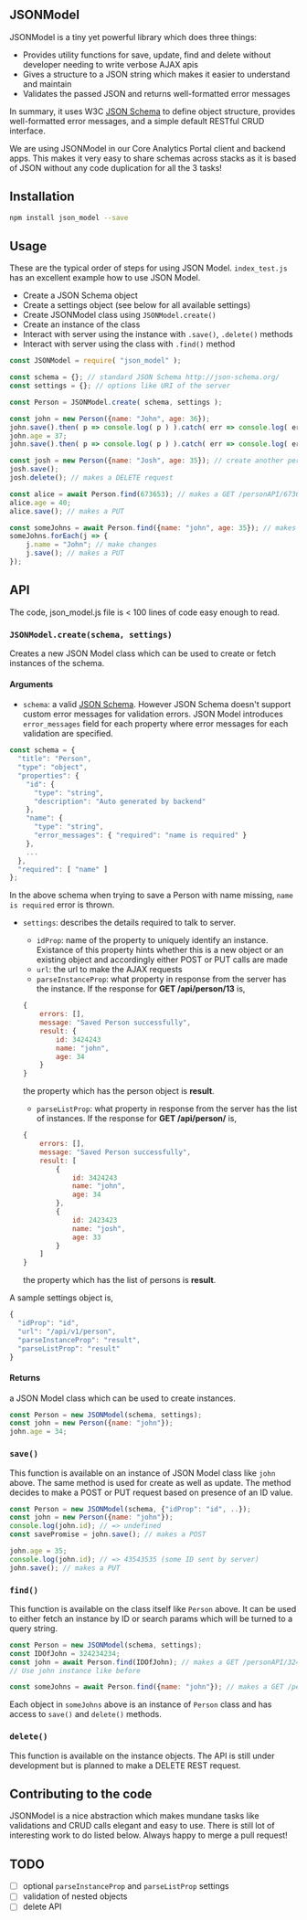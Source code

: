 ## JSONModel

JSONModel is a tiny yet powerful library which does three things:
- Provides utility functions for save, update, find and delete without developer needing to write verbose AJAX apis
- Gives a structure to a JSON string which makes it easier to understand and maintain
- Validates the passed JSON and returns well-formatted error messages
 
In summary, it uses W3C [JSON Schema](http://json-schema.org/) to define object structure, provides well-formatted error messages, and a simple default RESTful CRUD interface.

We are using JSONModel in our Core Analytics Portal client and backend apps. This makes it very easy to share schemas across stacks as it is based of JSON without any code duplication for all the 3 tasks!

## Installation

```bash
npm install json_model --save
```

## Usage

These are the typical order of steps for using JSON Model. `index_test.js` has an excellent example how to use JSON Model.

- Create a JSON Schema object
- Create a settings object (see below for all available settings)
- Create JSONModel class using `JSONModel.create()`
- Create an instance of the class
- Interact with server using the instance with `.save()`, `.delete()` methods
- Interact with server using the class with `.find()` method

```javascript
const JSONModel = require( "json_model" );

const schema = {}; // standard JSON Schema http://json-schema.org/
const settings = {}; // options like URI of the server

const Person = JSONModel.create( schema, settings );

const john = new Person({name: "John", age: 36});
john.save().then( p => console.log( p ) ).catch( err => console.log( err ) ); // makes a POST
john.age = 37;
john.save().then( p => console.log( p ) ).catch( err => console.log( err ) ); // makes a PUT

const josh = new Person({name: "Josh", age: 35}); // create another person using Person class
josh.save();
josh.delete(); // makes a DELETE request

const alice = await Person.find(673653); // makes a GET /personAPI/673653
alice.age = 40;
alice.save(); // makes a PUT

const someJohns = await Person.find({name: "john", age: 35}); // makes a GET /personAPI?name=john&age=35
someJohns.forEach(j => {
    j.name = "John"; // make changes
    j.save(); // makes a PUT
});
```
## API

The code, json_model.js file is < 100 lines of code easy enough to read.

### `JSONModel.create(schema, settings)`

Creates a new JSON Model class which can be used to create or fetch instances of the schema.

#### Arguments

- `schema`: a valid [JSON Schema](http://json-schema.org/). However JSON Schema doesn't support custom error messages for validation errors. JSON Model introduces `error_messages` field for each property where error messages for each validation are specified.

```javascript
const schema = {
  "title": "Person",
  "type": "object",
  "properties": {
    "id": {
      "type": "string",
      "description": "Auto generated by backend"
    },
    "name": {
      "type": "string",
      "error_messages": { "required": "name is required" }
    },
    ...
  },
  "required": [ "name" ]
};
```

In the above schema when trying to save a Person with name missing, `name is required` error is thrown.

- `settings`: describes the details required to talk to server.
  - `idProp`: name of the property to uniquely identify an instance. Existance of this property hints whether this is a new object or an existing object and accordingly either POST or PUT calls are made
  - `url`: the url to make the AJAX requests
  - `parseInstanceProp`: what property in response from the server has the instance. If the response for **GET /api/person/13** is,
  ```javascript
  {
      errors: [],
      message: "Saved Person successfully",
      result: {
          id: 3424243
          name: "john",
          age: 34
      }
  }
  ```
  the property which has the person object is **result**.

  - `parseListProp`: what property in response from the server has the list of instances. If the response for **GET /api/person/** is,
  ```javascript
  {
      errors: [],
      message: "Saved Person successfully",
      result: [
          {
              id: 3424243
              name: "john",
              age: 34
          },
          {
              id: 2423423
              name: "josh",
              age: 33
          }
      ]
  }
  ```
  the property which has the list of persons is **result**.

A sample settings object is,
```javascript
{
  "idProp": "id",
  "url": "/api/v1/person",
  "parseInstanceProp": "result",
  "parseListProp": "result"
}
```

#### Returns 

a JSON Model class which can be used to create instances.

```javascript
const Person = new JSONModel(schema, settings);
const john = new Person({name: "john"});
john.age = 34;
```

### `save()`

This function is available on an instance of JSON Model class like `john` above. The same method is used for create as well as update. The method decides to make a POST or PUT request based on presence of an ID value.

```javascript
const Person = new JSONModel(schema, {"idProp": "id", ..});
const john = new Person({name: "john"});
console.log(john.id); // => undefined
const savePromise = john.save(); // makes a POST

john.age = 35;
console.log(john.id); // => 43543535 (some ID sent by server)
john.save(); // makes a PUT
```

### `find()`

This function is available on the class itself like `Person` above. It can be used to either fetch an instance by ID or search params which will be turned to a query string.

```javascript
const Person = new JSONModel(schema, settings);
const IDOfJohn = 324234234;
const john = await Person.find(IDOfJohn); // makes a GET /personAPI/324234234
// Use john instance like before

const someJohns = await Person.find({name: "john"}); // makes a GET /persnAPI?name=john
```
Each object in `someJohns` above is an instance of `Person` class and has access to `save()` and `delete()` methods.

### `delete()`

This function is available on the instance objects. The API is still under development but is planned to make a DELETE REST request.

## Contributing to the code

JSONModel is a nice abstraction which makes mundane tasks like validations and CRUD calls elegant and easy to use. There is still lot of interesting work to do listed below. Always happy to merge a pull request!

## TODO
- [ ] optional `parseInstanceProp` and `parseListProp` settings
- [ ] validation of nested objects
- [ ] delete API
